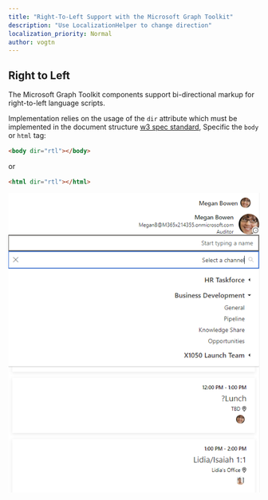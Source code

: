 ```yaml
---
title: "Right-To-Left Support with the Microsoft Graph Toolkit"
description: "Use LocalizationHelper to change direction"
localization_priority: Normal
author: vogtn
---
```


## Right to Left

The Microsoft Graph Toolkit components support bi-directional markup for right-to-left language scripts.

Implementation relies on the usage of the `dir` attribute which must be implemented in the document structure [w3 spec standard](https://www.w3.org/International/questions/qa-bidi-css-markup#detail), Specific the `body` or `html` tag:

```html
<body dir="rtl"></body>
```

or

```html
<html dir="rtl"></html>
```

![right-to-left](./images/rightToLeft.png)
